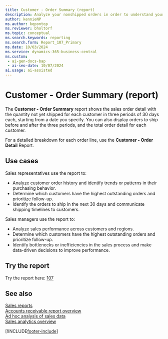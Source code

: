 ```yaml
---
title: Customer - Order Summary (report)
description: Analyze your nonshipped orders in order to understand your expected sales volume. Assists you to forecast your expected monthly sales revenue.
author: kennieNP
ms.author: kepontop
ms.reviewer: bholtorf
ms.topic: conceptual
ms.search.keywords: reporting
ms.search.form: Report_107_Primary
ms.date: 10/03/2024
ms.service: dynamics-365-business-central
ms.custom:
 - ai-gen-docs-bap
 - ai-seo-date: 10/07/2024
ai.usage: ai-assisted
---
```


# Customer - Order Summary (report)

The **Customer - Order Summary** report shows the sales order detail with the quantity not yet shipped for each customer in three periods of 30 days each, starting from a date you specify. You can also display orders to ship before and after the three periods, and the total order detail for each customer.

For a detailed breakdown for each order line, use the **Customer - Order Detail** Report.

## Use cases

<!-- 
Prompt

Below is a report in an ERP system. Provide 3-4 use cases for different personas working with sales.
Format like this:    
  
As a <persona>, use the report to    
* use case 1  
* use case 2    

Do not capitalize the persona names. 

## Report description
Shows the order detail with the quantity not yet shipped for each customer in three periods of 30 days each, starting from the specified date. There are also columns with orders to be shipped before and after the three periods and a column with the total order detail for each customer. Use the report to analyze a company's expected sales volume.

### What the report does
Shows the sales order detail with the quantity not yet shipped for each customer in three periods of 30 days each, starting from the specified date. 

You can also see orders to be shipped before and after the three periods as well as the total order detail for each customer. 

For a detailed breakdown for each order line, use the Customer - Order Detail Report.

### Use cases
Analyse your nonshipped orders in order to understand your expected sales volume.

Assists you to Forecast your expected monthly sales revenue.

Please include your data sources and URLs

-->

Sales representatives use the report to:

* Analyze customer order history and identify trends or patterns in their purchasing behavior.
* Determine which customers have the highest outstanding orders and prioritize follow-up.
* Identify the orders to ship in the next 30 days and communicate shipping timelines to customers.

Sales managers use the report to:

* Analyze sales performance across customers and regions.
* Determine which customers have the highest outstanding orders and prioritize follow-up.
* Identify bottlenecks or inefficiencies in the sales process and make data-driven decisions to improve performance.

## Try the report

Try the report here: [107](https://businesscentral.dynamics.com?report=107)

<!-- [!INCLUDE[ctrl-right-click-to-open-in-new-tab](../includes/ctrl-right-click-to-open-in-new-tab.md)] -->

## See also

[Sales reports](../sales-reports.md)  
[Accounts receivable report overview](../receivables-reports.md)  
[Ad hoc analysis of sales data](../ad-hoc-analysis-sales.md)  
[Sales analytics overview](../sales-analytics-overview.md)  

[!INCLUDE[footer-include](../includes/footer-banner.md)]